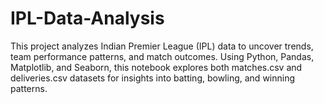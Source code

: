 # IPL-Data-Analysis
This project analyzes Indian Premier League (IPL) data to uncover trends, team performance patterns, and match outcomes. Using Python, Pandas, Matplotlib, and Seaborn, this notebook explores both matches.csv and deliveries.csv datasets for insights into batting, bowling, and winning patterns.
